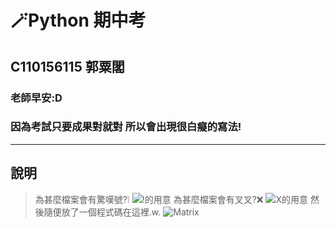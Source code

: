 # 🪄Python 期中考
## C110156115 **郭粟閣**
### 老師早安:D
### **因為考試只要成果對就對 所以會出現很白癡的寫法!**
-----------------------------
## 說明
> 為甚麼檔案會有驚嘆號?❕
![!的用意](https://i.imgur.com/RVcvArP.gif)
> 為甚麼檔案會有叉叉?❌
![X的用意](https://i.imgur.com/WNKDh5r.gif)
> 然後隨便放了一個程式碼在這裡.w.
![Matrix](https://i.imgur.com/HrSAk0P.png)